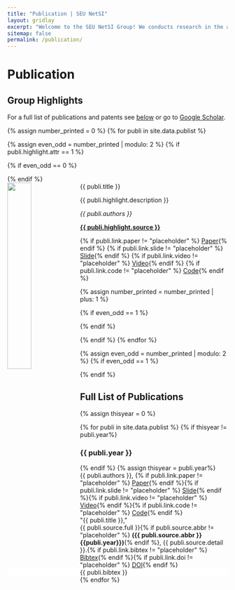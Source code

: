 ```yaml
---
title: "Publication | SEU NetSI"
layout: gridlay
excerpt: "Welcome to the SEU NetSI Group! We conducts research in the area of Internet of Things and Swarm Intelligence. Our goal is to provide theoretically sound analysis as well as build practically working systems."
sitemap: false
permalink: /publication/
---
```


<div class="page-container">

# Publication
## Group Highlights

For a full list of publications and patents see [below](#full-list-of-publications) or go to [Google Scholar](https://scholar.google.com/citations?user=7N_fRVwAAAAJ).

{% assign number_printed = 0 %}
{% for publi in site.data.publist %}

{% assign even_odd = number_printed | modulo: 2 %}
{% if publi.highlight.attr == 1 %}

{% if even_odd == 0 %}
<div class="row">
{% endif %}

<div class="col-sm-12 clearfix">
 <div class="well">
  <pubtit>{{ publi.title }}</pubtit>
  <img class="img-responsive img-rounded" src="{{ site.url }}{{ site.baseurl }}/images/pubpic/{{ publi.highlight.image }}" class="img-responsive" width="33%" style="float: left" />
  <p>{{ publi.highlight.description }}</p>
  <p><em>{{ publi.authors }}</em></p>
  <p style="font-weight: bold"><a href="{{ publi.highlight.link }}" target="_blank">{{ publi.highlight.source }}</a>

{% if publi.link.paper != "placeholder" %} <a href="{{ publi.link.paper}}" target="_blank"><span class="label label-success pull-right pub-label">Paper</span></a>{% endif %}
{% if publi.link.slide != "placeholder" %} <a href="{{ publi.link.slide}}" target="_blank"><span class="label label-warning pull-right pub-label">Slide</span></a>{% endif %}
{% if publi.link.video != "placeholder" %} <a href="{{ publi.link.video}}" target="_blank"><span class="label label-danger pull-right pub-label">Video</span></a>{% endif %}
{% if publi.link.code != "placeholder" %} <a href="{{ publi.link.code}}" target="_blank"><span class="label label-primary pull-right pub-label">Code</span></a>{% endif %}
</p>
 </div>
</div>

{% assign number_printed = number_printed | plus: 1 %}

{% if even_odd == 1 %}
</div>
{% endif %}

{% endif %}
{% endfor %}

{% assign even_odd = number_printed | modulo: 2 %}
{% if even_odd == 1 %}
</div>
{% endif %}

## Full List of Publications
{% assign thisyear = 0 %}

{% for publi in site.data.publist %}
  {% if thisyear != publi.year%}
  <h3>{{ publi.year }}</h3>
  {% endif %}
  {% assign thisyear = publi.year%}

  <div class="well-sm">
  {{ publi.authors }}, {% if publi.link.paper != "placeholder" %} <a href="{{ publi.link.paper}}" target="_blank"><span class="label label-success pull-right pub-label">Paper</span></a>{% endif %}{% if publi.link.slide != "placeholder" %} <a href="{{ publi.link.slide}}" target="_blank"><span class="label label-warning pull-right pub-label">Slide</span></a>{% endif %}{% if publi.link.video != "placeholder" %} <a href="{{ publi.link.video}}" target="_blank"><span class="label label-danger pull-right pub-label">Video</span></a>{% endif %}{% if publi.link.code != "placeholder" %} <a href="{{ publi.link.code}}" target="_blank"><span class="label label-primary pull-right pub-label">Code</span></a>{% endif %}<br />
  "{{ publi.title }}," <br />
  {{ publi.source.full }}{% if publi.source.abbr != "placeholder" %}&nbsp;<b>({{ publi.source.abbr }} {{publi.year}})</b>{% endif %}, {{ publi.source.detail }}.{% if publi.link.bibtex != "placeholder" %} <a role="button" data-toggle="collapse" href="#{{ publi.id }}"><span class="label label-default pull-right pub-label">Bibtex</span></a>{% endif %}{% if publi.link.doi != "placeholder" %} <a href="{{ publi.link.doi}}" target="_blank"><span class="label label-info pull-right pub-label">DOI</span></a>{% endif %}

  <div class="collapse well-sm" id="{{ publi.id }}" style="background-color: #fff">
  {{ publi.bibtex }}
  </div>
  </div>
{% endfor %}
</div>

